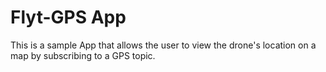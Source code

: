 # Flyt-GPS App
This is a sample App that allows the user to view the drone's location on a map by subscribing to a GPS topic.

